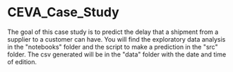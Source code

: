 # CEVA_Case_Study

The goal of this case study is to predict the delay that a shipment from a supplier to a customer can have.
You will find the exploratory data analysis in the "notebooks" folder and the script to make a prediction in the "src" folder. The csv generated will be in the "data" folder with the date and time of edition.


